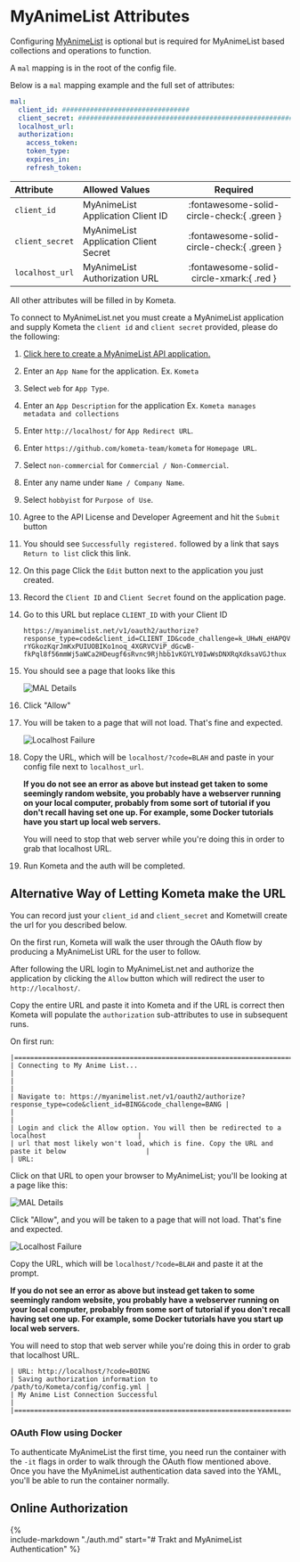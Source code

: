 # MyAnimeList Attributes

Configuring [MyAnimeList](https://myanimelist.net/) is optional but is required for MyAnimeList based collections and 
operations to function.

A `mal` mapping is in the root of the config file.

Below is a `mal` mapping example and the full set of attributes:

```yaml
mal:
  client_id: ################################
  client_secret: ################################################################
  localhost_url: 
  authorization:
    access_token:
    token_type:
    expires_in:
    refresh_token:
```

| Attribute       | Allowed Values                        |                  Required                  |
|:----------------|:--------------------------------------|:------------------------------------------:|
| `client_id`     | MyAnimeList Application Client ID     | :fontawesome-solid-circle-check:{ .green } |
| `client_secret` | MyAnimeList Application Client Secret | :fontawesome-solid-circle-check:{ .green } |
| `localhost_url` | MyAnimeList Authorization URL         |  :fontawesome-solid-circle-xmark:{ .red }  |

All other attributes will be filled in by Kometa.

To connect to MyAnimeList.net you must create a MyAnimeList application and supply Kometa the `client id` and
`client secret` provided, please do the following:

1. [Click here to create a MyAnimeList API application.](https://myanimelist.net/apiconfig/create)
2. Enter an `App Name` for the application. Ex. `Kometa`
3. Select `web` for `App Type`.
4. Enter an `App Description` for the application Ex. `Kometa manages metadata and collections`
5. Enter `http://localhost/` for `App Redirect URL`.
6. Enter `https://github.com/kometa-team/kometa` for `Homepage URL`.
7. Select `non-commercial` for `Commercial / Non-Commercial`.
8. Enter any name under `Name / Company Name`.
9. Select `hobbyist` for `Purpose of Use`.
10. Agree to the API License and Developer Agreement and hit the `Submit` button
11. You should see `Successfully registered.` followed by a link that says `Return to list` click this link.
12. On this page Click the `Edit` button next to the application you just created.
13. Record the `Client ID` and `Client Secret` found on the application page.
14. Go to this URL but replace `CLIENT_ID` with your Client ID 

     ```
     https://myanimelist.net/v1/oauth2/authorize?response_type=code&client_id=CLIENT_ID&code_challenge=k_UHwN_eHAPQVXiceC-rYGkozKqrJmKxPUIUOBIKo1noq_4XGRVCViP_dGcwB-fkPql8f56mmWj5aWCa2HDeugf6sRvnc9Rjhbb1vKGYLY0IwWsDNXRqXdksaVGJthux
     ```

15. You should see a page that looks like this 

     ![MAL Details](images/mal.png)

16. Click "Allow"
17. You will be taken to a page that will not load. That's fine and expected.

     ![Localhost Failure](images/localhost-fail.png)

18. Copy the URL, which will be `localhost/?code=BLAH` and paste in your config file next to `localhost_url`.

     **If you do not see an error as above but instead get taken to some seemingly random website, you probably have a 
     webserver running on your local computer, probably from some sort of tutorial if you don't recall having set one 
     up. For example, some Docker tutorials have you start up local web servers.**
    
     You will need to stop that web server while you're doing this in order to grab that localhost URL.

19. Run Kometa and the auth will be completed.

## Alternative Way of Letting Kometa make the URL

You can record just your `client_id` and `client_secret` and Kometwill create the url for you described below.

On the first run, Kometa will walk the user through the OAuth flow by producing a MyAnimeList URL for the 
user to follow. 

After following the URL login to MyAnimeList.net and authorize the application by clicking the `Allow` button which will 
redirect the user to `http://localhost/`. 

Copy the entire URL and paste it into Kometa and if the URL is correct then Kometa will populate 
the `authorization` sub-attributes to use in subsequent runs.

On first run:
```
|====================================================================================================|
| Connecting to My Anime List...                                                                     |
|                                                                                                    |
| Navigate to: https://myanimelist.net/v1/oauth2/authorize?response_type=code&client_id=BING&code_challenge=BANG |
|                                                                                                    |
| Login and click the Allow option. You will then be redirected to a localhost                       |
| url that most likely won't load, which is fine. Copy the URL and paste it below                    |
| URL:

```

Click on that URL to open your browser to MyAnimeList; you'll be looking at a page like this:

![MAL Details](images/mal.png)

Click "Allow", and you will be taken to a page that will not load.  That's fine and expected.

![Localhost Failure](images/localhost-fail.png)

Copy the URL, which will be `localhost/?code=BLAH` and paste it at the prompt.

**If you do not see an error as above but instead get taken to some seemingly random website, you probably have a 
webserver running on your local computer, probably from some sort of tutorial if you don't recall having set one up. 
For example, some Docker tutorials have you start up local web servers.**

You will need to stop that web server while you're doing this in order to grab that localhost URL.

```
| URL: http://localhost/?code=BOING
| Saving authorization information to /path/to/Kometa/config/config.yml |
| My Anime List Connection Successful                                                                |
|====================================================================================================|

```

### OAuth Flow using Docker

To authenticate MyAnimeList the first time, you need run the container with the `-it` flags in order to walk through the 
OAuth flow mentioned above. Once you have the MyAnimeList authentication data saved into the YAML, you'll be able to run 
the container normally.

## Online Authorization

{%    
  include-markdown "./auth.md"
  start="# Trakt and MyAnimeList Authentication"
%}